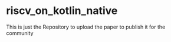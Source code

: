 # riscv_on_kotlin_native
This is just the Repository to upload the paper to publish it for the community
